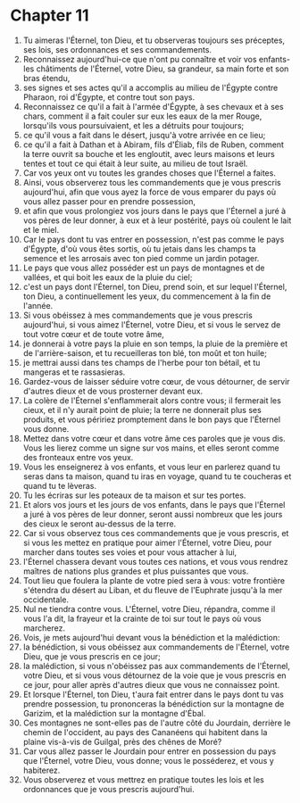 # Chapter 11

1. Tu aimeras l'Éternel, ton Dieu, et tu observeras toujours ses préceptes, ses lois, ses ordonnances et ses commandements.
2. Reconnaissez aujourd'hui-ce que n'ont pu connaître et voir vos enfants-les châtiments de l'Éternel, votre Dieu, sa grandeur, sa main forte et son bras étendu,
3. ses signes et ses actes qu'il a accomplis au milieu de l'Égypte contre Pharaon, roi d'Égypte, et contre tout son pays.
4. Reconnaissez ce qu'il a fait à l'armée d'Égypte, à ses chevaux et à ses chars, comment il a fait couler sur eux les eaux de la mer Rouge, lorsqu'ils vous poursuivaient, et les a détruits pour toujours;
5. ce qu'il vous a fait dans le désert, jusqu'à votre arrivée en ce lieu;
6. ce qu'il a fait à Dathan et à Abiram, fils d'Éliab, fils de Ruben, comment la terre ouvrit sa bouche et les engloutit, avec leurs maisons et leurs tentes et tout ce qui était à leur suite, au milieu de tout Israël.
7. Car vos yeux ont vu toutes les grandes choses que l'Éternel a faites.
8. Ainsi, vous observerez tous les commandements que je vous prescris aujourd'hui, afin que vous ayez la force de vous emparer du pays où vous allez passer pour en prendre possession,
9. et afin que vous prolongiez vos jours dans le pays que l'Éternel a juré à vos pères de leur donner, à eux et à leur postérité, pays où coulent le lait et le miel.
10. Car le pays dont tu vas entrer en possession, n'est pas comme le pays d'Égypte, d'où vous êtes sortis, où tu jetais dans les champs ta semence et les arrosais avec ton pied comme un jardin potager.
11. Le pays que vous allez posséder est un pays de montagnes et de vallées, et qui boit les eaux de la pluie du ciel;
12. c'est un pays dont l'Éternel, ton Dieu, prend soin, et sur lequel l'Éternel, ton Dieu, a continuellement les yeux, du commencement à la fin de l'année.
13. Si vous obéissez à mes commandements que je vous prescris aujourd'hui, si vous aimez l'Éternel, votre Dieu, et si vous le servez de tout votre cœur et de toute votre âme,
14. je donnerai à votre pays la pluie en son temps, la pluie de la première et de l'arrière-saison, et tu recueilleras ton blé, ton moût et ton huile;
15. je mettrai aussi dans tes champs de l'herbe pour ton bétail, et tu mangeras et te rassasieras.
16. Gardez-vous de laisser séduire votre cœur, de vous détourner, de servir d'autres dieux et de vous prosterner devant eux.
17. La colère de l'Éternel s'enflammerait alors contre vous; il fermerait les cieux, et il n'y aurait point de pluie; la terre ne donnerait plus ses produits, et vous péririez promptement dans le bon pays que l'Éternel vous donne.
18. Mettez dans votre cœur et dans votre âme ces paroles que je vous dis. Vous les lierez comme un signe sur vos mains, et elles seront comme des fronteaux entre vos yeux.
19. Vous les enseignerez à vos enfants, et vous leur en parlerez quand tu seras dans ta maison, quand tu iras en voyage, quand tu te coucheras et quand tu te lèveras.
20. Tu les écriras sur les poteaux de ta maison et sur tes portes.
21. Et alors vos jours et les jours de vos enfants, dans le pays que l'Éternel a juré à vos pères de leur donner, seront aussi nombreux que les jours des cieux le seront au-dessus de la terre.
22. Car si vous observez tous ces commandements que je vous prescris, et si vous les mettez en pratique pour aimer l'Éternel, votre Dieu, pour marcher dans toutes ses voies et pour vous attacher à lui,
23. l'Éternel chassera devant vous toutes ces nations, et vous vous rendrez maîtres de nations plus grandes et plus puissantes que vous.
24. Tout lieu que foulera la plante de votre pied sera à vous: votre frontière s'étendra du désert au Liban, et du fleuve de l'Euphrate jusqu'à la mer occidentale.
25. Nul ne tiendra contre vous. L'Éternel, votre Dieu, répandra, comme il vous l'a dit, la frayeur et la crainte de toi sur tout le pays où vous marcherez.
26. Vois, je mets aujourd'hui devant vous la bénédiction et la malédiction:
27. la bénédiction, si vous obéissez aux commandements de l'Éternel, votre Dieu, que je vous prescris en ce jour;
28. la malédiction, si vous n'obéissez pas aux commandements de l'Éternel, votre Dieu, et si vous vous détournez de la voie que je vous prescris en ce jour, pour aller après d'autres dieux que vous ne connaissez point.
29. Et lorsque l'Éternel, ton Dieu, t'aura fait entrer dans le pays dont tu vas prendre possession, tu prononceras la bénédiction sur la montagne de Garizim, et la malédiction sur la montagne d'Ébal.
30. Ces montagnes ne sont-elles pas de l'autre côté du Jourdain, derrière le chemin de l'occident, au pays des Cananéens qui habitent dans la plaine vis-à-vis de Guilgal, près des chênes de Moré?
31. Car vous allez passer le Jourdain pour entrer en possession du pays que l'Éternel, votre Dieu, vous donne; vous le posséderez, et vous y habiterez.
32. Vous observerez et vous mettrez en pratique toutes les lois et les ordonnances que je vous prescris aujourd'hui.


